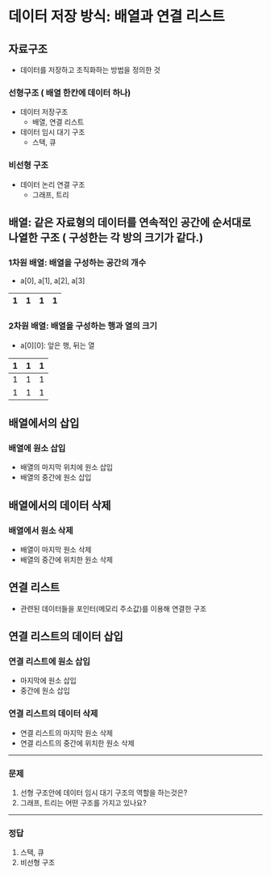 # 데이터 저장 방식: 배열과 연결 리스트

## 자료구조
  - 데이터를 저장하고 조직화하는 방법을 정의한 것

### 선형구조 ( 배열 한칸에 데이터 하나)
  - 데이터 저장구조
    - 배열, 연결 리스트
  - 데이터 임시 대기 구조
    - 스택, 큐
### 비선형 구조
  - 데이터 논리 연결 구조
    - 그래프, 트리

## 배열: 같은 자료형의 데이터를 연속적인 공간에 순서대로 나열한 구조 ( 구성한는 각 방의 크기가 같다.)

### 1차원 배열: 배열을 구성하는 공간의 개수
  - a[0], a[1], a[2], a[3]
  
  | 1 | 1 | 1 | 1 |
  |---|---|---|---|

### 2차원 배열: 배열을 구성하는 행과 열의 크기
  - a[0][0]: 앞은 행, 뒤는 열
 
  | 1 | 1 | 1 |
  |---|---|---|
  | 1 | 1 | 1 |
  | 1 | 1 | 1 |


## 배열에서의 삽입

### 배열에 원소 삽입
  - 배열의 마지막 위치에 원소 삽입
  - 배열의 중간에 원소 삽입

## 배열에서의 데이터 삭제

### 배열에서 원소 삭제
  - 배열이 마지막 원소 삭제
  - 배열의 중간에 위치한 원소 삭제

## 연결 리스트
  - 관련된 데이터들을 포인터(메모리 주소값)를 이용해 연결한 구조

## 연결 리스트의 데이터 삽입

### 연결 리스트에 원소 삽입
  - 마지막에 원소 삽입
  - 중간에 원소 삽입

### 연결 리스트의 데이터 삭제
  - 연결 리스트의 마지막 원소 삭제
  - 연결 리스트의 중간에 위치한 원소 삭제

---

### 문제
  1. 선형 구조안에 데이터 임시 대기 구조의 역할을 하는것은?
  2. 그래프, 트리는 어떤 구조를 가지고 있나요?

---
### 정답
  1. 스택, 큐
  2. 비선형 구조













